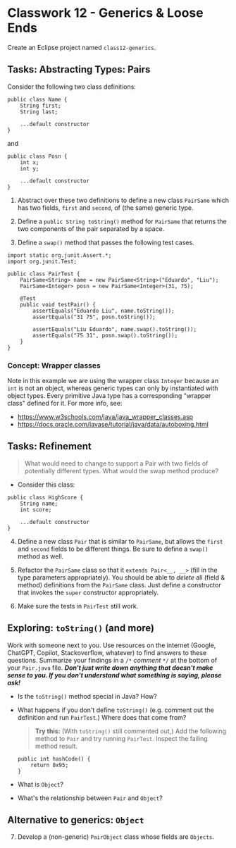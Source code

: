 # Classwork 12 - Generics & Loose Ends

Create an Eclipse project named `class12-generics`.


## Tasks: Abstracting Types: Pairs

Consider the following two class definitions:

```
public class Name {
    String first;
    String last;

    ...default constructor
}
```

and

```
public class Posn {
    int x;
    int y;

    ...default constructor
}
```

1. Abstract over these two definitions to define a new class `PairSame` which has two fields, `first` and `second`, of (the same) generic type.

2. Define a `public String toString()` method for `PairSame` that returns the two components of the pair separated by a space.
   
3. Define a `swap()` method that passes the following test cases.


```
import static org.junit.Assert.*;
import org.junit.Test;

public class PairTest {
    PairSame<String> name = new PairSame<String>("Eduardo", "Liu");
    PairSame<Integer> posn = new PairSame<Integer>(31, 75);

    @Test 
    public void testPair() {
        assertEquals("Eduardo Liu", name.toString());
        assertEquals("31 75", posn.toString());

        assertEquals("Liu Eduardo", name.swap().toString());
        assertEquals("75 31", posn.swap().toString());
    }
}
```

### Concept: Wrapper classes

Note in this example we are using the wrapper class `Integer` because an `int` is not an object, whereas generic types can only by instantiated with object types. Every primitive Java type has a corresponding "wrapper class" defined for it. For more info, see:

- https://www.w3schools.com/java/java_wrapper_classes.asp
- https://docs.oracle.com/javase/tutorial/java/data/autoboxing.html


## Tasks: Refinement

> What would need to change to support a Pair with two fields of potentially different types. What would the swap method produce?

- Consider this class:
```
public class HighScore {
    String name;
    int score;

    ...default constructor
}
```

4. Define a new class `Pair` that is similar to `PairSame`, but allows the `first` and `second` fields to be different things. Be sure to define a `swap()` method as well.

5. Refactor the `PairSame` class so that it `extends Pair<__, __>`  (fill in the type parameters appropriately). You should be able to *delete* all (field & method) definitions from the `PairSame` class. Just define a constructor that invokes the `super` constructor appropriately.

6. Make sure the tests in `PairTest` still work.


## Exploring: `toString()` (and more)

Work with someone next to you. Use resources on the internet (Google, ChatGPT, Copilot, Stackoverflow, whatever) to find answers to these questions. Summarize your findings in a `/*` *comment* `*/` at the bottom of your `Pair.java` file. ***Don't just write down anything that doesn't make sense to you. If you don't understand what something is saying, please ask!***

- Is the `toString()` method special in Java? How? 

- What happens if you don't define `toString()` (e.g. comment out the definition and run `PairTest`.) Where does that come from?

    > **Try this:** (With `toString()` still commented out,) Add the following method to `Pair` and try running `PairTest`. Inspect the failing method result.

    ```
    public int hashCode() { 
		return 0x95;
	}
    ```

- What is `Object`? 

- What's the relationship between `Pair` and `Object`? 

## Alternative to generics: `Object`

7. Develop a (non-generic) `PairObject` class whose fields are `Objects`.


